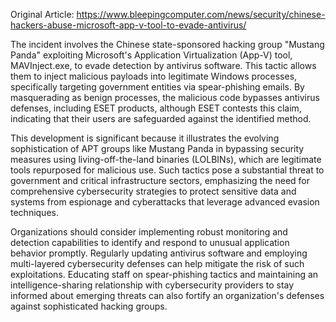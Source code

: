 Original Article: https://www.bleepingcomputer.com/news/security/chinese-hackers-abuse-microsoft-app-v-tool-to-evade-antivirus/

The incident involves the Chinese state-sponsored hacking group "Mustang Panda" exploiting Microsoft's Application Virtualization (App-V) tool, MAVInject.exe, to evade detection by antivirus software. This tactic allows them to inject malicious payloads into legitimate Windows processes, specifically targeting government entities via spear-phishing emails. By masquerading as benign processes, the malicious code bypasses antivirus defenses, including ESET products, although ESET contests this claim, indicating that their users are safeguarded against the identified method.

This development is significant because it illustrates the evolving sophistication of APT groups like Mustang Panda in bypassing security measures using living-off-the-land binaries (LOLBINs), which are legitimate tools repurposed for malicious use. Such tactics pose a substantial threat to government and critical infrastructure sectors, emphasizing the need for comprehensive cybersecurity strategies to protect sensitive data and systems from espionage and cyberattacks that leverage advanced evasion techniques.

Organizations should consider implementing robust monitoring and detection capabilities to identify and respond to unusual application behavior promptly. Regularly updating antivirus software and employing multi-layered cybersecurity defenses can help mitigate the risk of such exploitations. Educating staff on spear-phishing tactics and maintaining an intelligence-sharing relationship with cybersecurity providers to stay informed about emerging threats can also fortify an organization's defenses against sophisticated hacking groups.